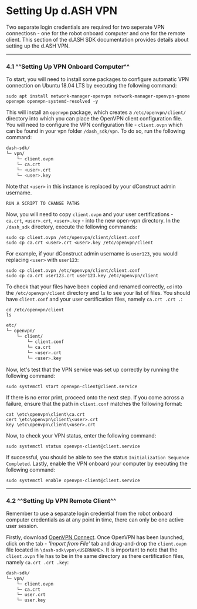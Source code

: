 # Setting Up d.ASH VPN

Two separate login credentials are required for two seperate VPN connectiosn - one for the robot onboard computer and one for the remote client. This section of the d.ASH SDK documentation provides details about setting up the d.ASH VPN. 

---

### 4.1 ^^Setting Up VPN Onboard Computer^^

To start, you will need to install some packages to configure automatic VPN connection on Ubuntu 18.04 LTS by executing the following command:

``` python3
sudo apt install network-manager-openvpn network-manager-openvpn-gnome openvpn openvpn-systemd-resolved -y
```

This will install an `openvpn` package, which creates a `/etc/openvpn/client/` directory into which you can place the OpenVPN client configuration file. You will need to configure the VPN configuration file - `client.ovpn` which can be found in your vpn folder `/dash_sdk/vpn`. To do so, run the following command:

``` sh
dash-sdk/
└─ vpn/
    └─ client.ovpn
    └─ ca.crt
    └─ <user>.crt
    └─ <user>.key
```
Note that `<user>` in this instance is replaced by your dConstruct admin username.

```
RUN A SCRIPT TO CHANGE PATHS 
```


Now, you will need to copy `client.ovpn` and your user certifications - `ca.crt`, `<user>.crt`, `<user>.key` - into the new open-vpn directory. In the `/dash_sdk` directory, execute the following commands:

``` python3
sudo cp client.ovpn /etc/openvpn/client/client.conf 
sudo cp ca.crt <user>.crt <user>.key /etc/openvpn/client
```

For example, if your dConstruct admin username is `user123`, you would replacing `<user>` with `user123`:

``` python3
sudo cp client.ovpn /etc/openvpn/client/client.conf 
sudo cp ca.crt user123.crt user123.key /etc/openvpn/client
```

To check that your files have been copied and renamed correctly, `cd` into the `/etc/openvpn/client` directory and `ls` to see your list of files. You should have `client.conf` and your user certification files, namely `ca.crt .crt .`:

``` python3
cd /etc/openvpn/client
ls
```
``` sh
etc/
└─ openvpn/
    └─ client/
        └─ client.conf
        └─ ca.crt
        └─ <user>.crt
        └─ <user>.key
```

Now, let's test that the VPN service was set up correctly by running the following command:
``` python3
sudo systemctl start openvpn-client@client.service
```

If there is no error print, proceed onto the next step. If you come across a failure, ensure that the path in `client.conf` matches the following format:

```python3
cat \etc\openvpn\client\ca.crt
cert \etc\openvpn\client\<user>.crt
key \etc\openvpn\client\<user>.crt
```

Now, to check your VPN status, enter the following command: 
``` python3 
sudo systemctl status openvpn-client@client.service
```
If successful, you should be able to see the status `Initialization Sequence Completed`. Lastly, enable the VPN onboard your computer by executing the following command: 

``` python3
sudo systemctl enable openvpn-client@client.service
```

---

### 4.2 ^^Setting Up VPN Remote Client^^

Remember to use a separate login credential from the robot onboard computer credentials as at any point in time, there can only be one active user session.

Firstly, download [OpenVPN Connect](https://openvpn.net/client-connect-vpn-for-windows/). Once OpenVPN has been launched, click on the tab - _'Import from File'_ tab and drag-and-drop the `client.ovpn` file located in `\dash-sdk\vpn\<USERNAME>`. It is important to note that the `client.ovpn` file has to be in the same directory as there certification files, namely `ca.crt .crt .key`:

``` sh
dash-sdk/
└─ vpn/
    └─ client.ovpn
    └─ ca.crt
    └─ user.crt
    └─ user.key
```